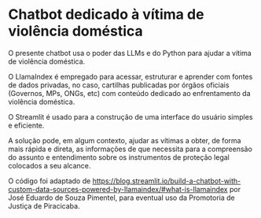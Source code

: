 # Chatbot dedicado à vítima de violência doméstica

O presente chatbot usa o poder das LLMs e do Python para ajudar a vítima de violência doméstica.

O LlamaIndex é empregado para acessar, estruturar e aprender com fontes de dados privadas, no caso, cartilhas publicadas por órgãos oficiais (Governos, MPs, ONGs, etc) com conteúdo dedicado ao enfrentamento da violência doméstica. 

O Streamlit é usado para a construção de uma interface do usuário simples e eficiente.

A solução pode, em algum contexto, ajudar as vítimas a obter, de forma mais rápida e direta, as informações de que necessita para a compreensão do assunto e entendimento sobre os instrumentos de proteção legal colocados a seu alcance.

O código foi adaptado de https://blog.streamlit.io/build-a-chatbot-with-custom-data-sources-powered-by-llamaindex/#what-is-llamaindex por José Eduardo de Souza Pimentel, para eventual uso da Promotoria de Justiça de Piracicaba.

